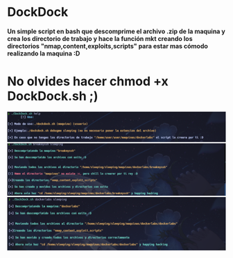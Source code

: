# DockDock
**Un simple script en bash que descomprime el archivo .zip de la maquina y crea los directorio de trabajo y hace la función mkt creando los directorios "nmap,content,exploits,scripts" para estar mas cómodo realizando la maquina :D**

# No olvides hacer chmod +x DockDock.sh ;)

<img src="Imagenes/Panel_de_ayuda.png" />


<img src="Imagenes/Crea_directorios.png" />


<img src="Imagenes/yayy.png" />

